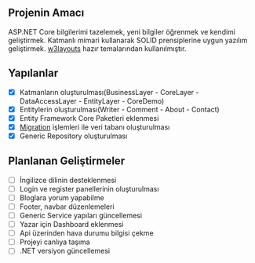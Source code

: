 ## Projenin Amacı
  ASP.NET Core bilgilerimi tazelemek, yeni bilgiler öğrenmek ve kendimi geliştirmek. Katmanlı mimari kullanarak 
  SOLID prensiplerine uygun yazılım geliştirmek. [w3layouts](https://w3layouts.com/) hazır temalarından kullanılmıştır.

## Yapılanlar
- [x] Katmanların oluşturulması(BusinessLayer - CoreLayer - DataAccessLayer - EntityLayer - CoreDemo)
- [x] Entitylerin oluşturulması(Writer - Comment - About - Contact)
- [x] Entity Framework Core Paketleri eklenmesi
- [x] [Migration](https://learn.microsoft.com/en-us/ef/core/managing-schemas/migrations/?tabs=vs) işlemleri ile veri tabanı oluşturulması
- [x] Generic Repository oluşturulması

## Planlanan Geliştirmeler

- [ ] İngilizce dilinin desteklenmesi
- [ ] Login ve register panellerinin oluşturulması
- [ ] Bloglara yorum yapabilme
- [ ] Footer, navbar düzenlemeleri
- [ ] Generic Service yapıları güncellemesi
- [ ] Yazar için Dashboard eklenmesi
- [ ] Api üzerinden hava durumu bilgisi çekme
- [ ] Projeyi canlıya taşıma
- [ ] .NET versiyon güncellemesi 
